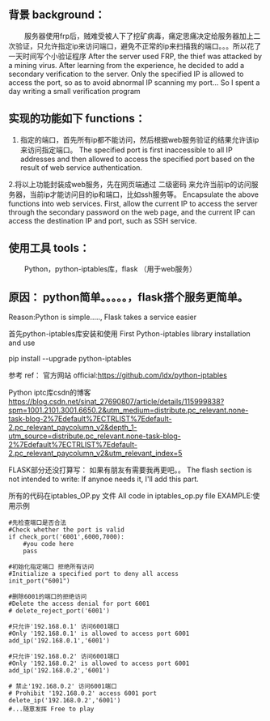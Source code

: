 ​
## 背景 background：

        服务器使用frp后，贼难受被人下了挖矿病毒，痛定思痛决定给服务器加上二次验证，只允许指定ip来访问端口，避免不正常的ip来扫描我的端口。。。所以花了一天时间写个小验证程序
        After the server used FRP, the thief was attacked by a mining virus. After learning from the experience, he decided to add a secondary verification to the server. Only the specified IP is allowed to access the port, so as to avoid abnormal IP scanning my port... So I spent a day writing a small verification program

## 实现的功能如下 functions：

1. 指定的端口，首先所有ip都不能访问，然后根据web服务验证的结果允许该ip来访问指定端口。
The specified port is first inaccessible to all IP addresses and then allowed to access the specified port based on the result of web service authentication.

2.将以上功能封装成web服务，先在网页端通过 二级密码 来允许当前ip的访问服务器，当前ip才能访问目的ip和端口，比如ssh服务等。
Encapsulate the above functions into web services. First, allow the current IP to access the server through the secondary password on the web page, and the current IP can access the destination IP and port, such as SSH service.

## 使用工具 tools：

        Python，python-iptables库，flask （用于web服务）

## 原因： python简单。。。。。，flask搭个服务更简单。
Reason:Python is simple....., Flask takes a service easier

首先python-iptables库安装和使用
First Python-iptables library installation and use

pip install --upgrade python-iptables

参考 ref：
官方网站 official:https://github.com/ldx/python-iptables

Python iptc库csdn的博客 https://blog.csdn.net/sinat_27690807/article/details/115999838?spm=1001.2101.3001.6650.2&utm_medium=distribute.pc_relevant.none-task-blog-2%7Edefault%7ECTRLIST%7Edefault-2.pc_relevant_paycolumn_v2&depth_1-utm_source=distribute.pc_relevant.none-task-blog-2%7Edefault%7ECTRLIST%7Edefault-2.pc_relevant_paycolumn_v2&utm_relevant_index=5

FLASK部分还没打算写：
如果有朋友有需要我再更吧。。
The flash section is not intended to write:
If anynoe needs it, I'll add this part.

所有的代码在iptables_OP.py 文件
All code in iptables_op.py file
EXAMPLE:使用示例
```
#先检查端口是否合法 
#Check whether the port is valid
if check_port('6001',6000,7000):
    #you code here
    pass

#初始化指定端口 拒绝所有访问
#Initialize a specified port to deny all access
init_port("6001")

#删除6001的端口的拒绝访问
#Delete the access denial for port 6001
# delete_reject_port('6001')

#只允许'192.168.0.1' 访问6001端口
#Only '192.168.0.1' is allowed to access port 6001
add_ip('192.168.0.1','6001')

#只允许'192.168.0.2' 访问6001端口
#Only '192.168.0.2' is allowed to access port 6001
add_ip('192.168.0.2','6001')

# 禁止'192.168.0.2' 访问6001端口
# Prohibit '192.168.0.2' access 6001 port
delete_ip('192.168.0.2','6001')
#...随意发挥 Free to play
```
